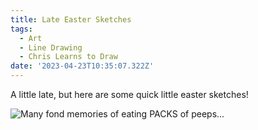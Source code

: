 ```yaml
---
title: Late Easter Sketches
tags:
  - Art
  - Line Drawing
  - Chris Learns to Draw
date: '2023-04-23T10:35:07.322Z'
---
```


A little late, but here are some quick little easter sketches!

![Many fond memories of eating PACKS of peeps...](https://res.cloudinary.com/cpadilla/image/upload/t_optimize/chrisdpadilla/blog/art/IMG_3063_fnsmeg.jpg)
